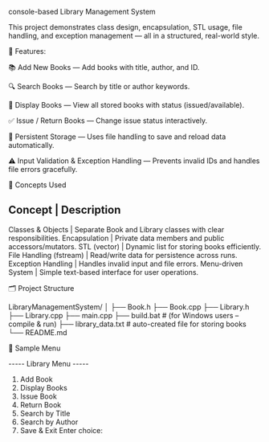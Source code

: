 console-based Library Management System

This project demonstrates class design, encapsulation, STL usage, file handling, and exception management — all in a structured, real-world style.

🧱 Features:

📚 Add New Books — Add books with title, author, and ID.

🔍 Search Books — Search by title or author keywords.

📄 Display Books — View all stored books with status (issued/available).

✅ Issue / Return Books — Change issue status interactively.

💾 Persistent Storage — Uses file handling to save and reload data automatically.

⚠️ Input Validation & Exception Handling — Prevents invalid IDs and handles file errors gracefully.

🧠 Concepts Used

Concept	                |  Description
------------------------------------------------------------------------------------------
Classes & Objects	      |  Separate Book and Library classes with clear responsibilities.
Encapsulation	          |  Private data members and public accessors/mutators.
STL (vector)	          |  Dynamic list for storing books efficiently.
File Handling (fstream)	|  Read/write data for persistence across runs.
Exception Handling	    |  Handles invalid input and file errors.
Menu-driven System	    |  Simple text-based interface for user operations.

🗂️ Project Structure

LibraryManagementSystem/
│
├── Book.h
├── Book.cpp
├── Library.h
├── Library.cpp
├── main.cpp
├── build.bat            # (for Windows users – compile & run)
├── library_data.txt      # auto-created file for storing books
└── README.md

🧩 Sample Menu

----- Library Menu -----
1. Add Book
2. Display Books
3. Issue Book
4. Return Book
5. Search by Title
6. Search by Author
7. Save & Exit
Enter choice:

